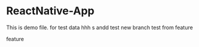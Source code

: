 # ReactNative-App

This is demo file. for test data   hhh
s andd test new branch test from feature

feature